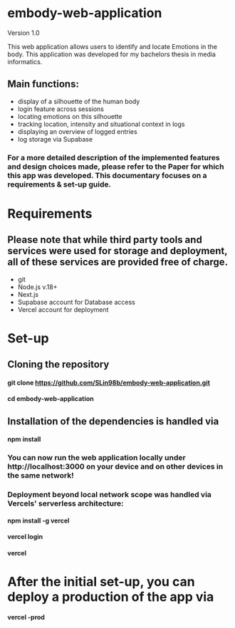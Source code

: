 ﻿# embody-web-application
Version 1.0

This web application allows users to identify and locate Emotions in the body. This application was developed for my bachelors thesis in media informatics. 

## Main functions:
- display of a silhouette of the human body
- login feature across sessions
- locating emotions on this silhouette
- tracking location, intensity and situational context in logs
- displaying an overview of logged entries
- log storage via Supabase

### For a more detailed description of the implemented features and design choices made, please refer to the Paper for which this app was developed. This documentary focuses on a requirements & set-up guide.

# Requirements
## Please note that while third party tools and services were used for storage and deployment, all of these services are provided free of charge.
- git
- Node.js v.18+
- Next.js
- Supabase account for Database access
- Vercel account for deployment

# Set-up
## Cloning the repository
#### git clone https://github.com/SLin98b/embody-web-application.git
#### cd embody-web-application

## Installation of the dependencies is handled via
#### npm install

### You can now run the web application locally under http://localhost:3000 on your device and on other devices in the same network!
### Deployment beyond local network scope was handled via Vercels' serverless architecture:

#### npm install -g vercel
#### vercel login
#### vercel

# After the initial set-up, you can deploy a production of the app via
#### vercel -prod


